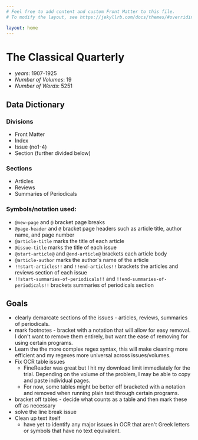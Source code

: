 ```yaml
---
# Feel free to add content and custom Front Matter to this file.
# To modify the layout, see https://jekyllrb.com/docs/themes/#overriding-theme-defaults

layout: home
---
```


# The Classical Quarterly

* *years*: 1907-1925
* *Number of Volumes*: 19
* *Number of Words*: 5251

## Data Dictionary 

### Divisions

* Front Matter
* Index
* Issue (no1-4)
* Section (further divided below)

### Sections

* Articles
* Reviews
* Summaries of Periodicals

### Symbols/notation used:
* `@new-page` and `@` bracket page breaks
* `@page-header` and `@` bracket page headers such as article title, author name, and page number
* `@article-title` marks the title of each article
* `@issue-title` marks the title of each issue 
* `@start-article@` and `@end-article@` brackets each article body
* `@article-author` marks the author's name of the article
* `!!start-articles!!` and `!!end-articles!!` brackets the articles and reviews section of each issue
* `!!start-summaries-of-periodicals!!` and `!!end-summaries-of-periodicals!!` brackets summaries of periodicals section

## Goals
* clearly demarcate sections of the issues - articles, reviews, summaries of periodicals.
* mark footnotes - bracket with a notation that will allow for easy removal. I don't want to remove them entirely, but want the ease of removing for using certain programs.
* Learn the the more complex regex syntax, this will make cleaning more efficient and my regexes more universal across issues/volumes.
* Fix OCR table issues
  * FineReader was great but I hit my download limit immediately for the trial. Depending on the volume of the problem, I may be able to copy and paste individual pages.
  * For now, some tables might be better off bracketed with a notation and removed when running plain text through certain programs.
* bracket off tables - decide what counts as a table and then mark these off as necessary
* solve the line break issue
* Clean up text itself 
	* have yet to identify any major issues in OCR that aren't Greek letters or symbols that have no text equivalent.
